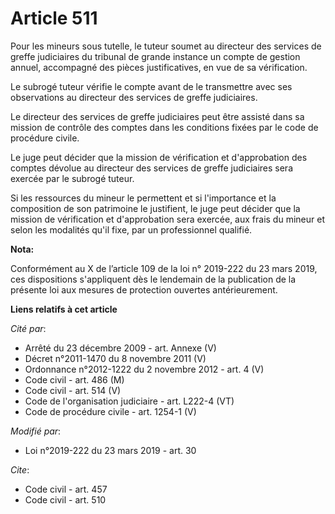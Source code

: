 # Article 511

Pour les mineurs sous tutelle, le tuteur soumet au directeur des services de greffe judiciaires du tribunal de grande
instance un compte de gestion annuel, accompagné des pièces justificatives, en vue de sa vérification.

Le subrogé tuteur vérifie le compte avant de le transmettre avec ses observations au directeur des services de greffe
judiciaires.

Le directeur des services de greffe judiciaires peut être assisté dans sa mission de contrôle des comptes dans les conditions
fixées par le code de procédure civile.

Le juge peut décider que la mission de vérification et d'approbation des comptes dévolue au directeur des services de greffe
judiciaires sera exercée par le subrogé tuteur.

Si les ressources du mineur le permettent et si l'importance et la composition de son patrimoine le justifient, le juge peut
décider que la mission de vérification et d'approbation sera exercée, aux frais du mineur et selon les modalités qu'il fixe,
par un professionnel qualifié.

**Nota:**

Conformément au X de l’article 109 de la loi n° 2019-222 du 23 mars 2019, ces dispositions s'appliquent dès le lendemain de
la publication de la présente loi aux mesures de protection ouvertes antérieurement.

**Liens relatifs à cet article**

_Cité par_:

  - Arrêté du 23 décembre 2009 - art. Annexe (V)
  - Décret n°2011-1470 du 8 novembre 2011 (V)
  - Ordonnance n°2012-1222 du 2 novembre 2012 - art. 4 (V)
  - Code civil - art. 486 (M)
  - Code civil - art. 514 (V)
  - Code de l'organisation judiciaire - art. L222-4 (VT)
  - Code de procédure civile - art. 1254-1 (V)

_Modifié par_:

  - Loi n°2019-222 du 23 mars 2019 - art. 30

_Cite_:

  - Code civil - art. 457
  - Code civil - art. 510
